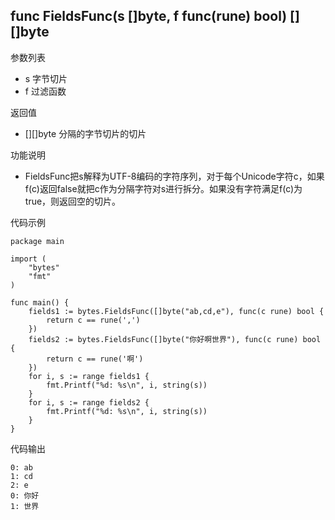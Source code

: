 ## func FieldsFunc(s []byte, f func(rune) bool) [][]byte

参数列表

- s 字节切片
- f 过滤函数

返回值

- [][]byte 分隔的字节切片的切片

功能说明

- FieldsFunc把s解释为UTF-8编码的字符序列，对于每个Unicode字符c，如果f(c)返回false就把c作为分隔字符对s进行拆分。如果没有字符满足f(c)为true，则返回空的切片。

代码示例

	package main
	
	import (
		"bytes"
		"fmt"
	)
	
	func main() {
		fields1 := bytes.FieldsFunc([]byte("ab,cd,e"), func(c rune) bool {
			return c == rune(',')
		})
		fields2 := bytes.FieldsFunc([]byte("你好啊世界"), func(c rune) bool {
			return c == rune('啊')
		})
		for i, s := range fields1 {
			fmt.Printf("%d: %s\n", i, string(s))
		}
		for i, s := range fields2 {
			fmt.Printf("%d: %s\n", i, string(s))
		}
	}

代码输出

	0: ab
	1: cd
	2: e
	0: 你好
	1: 世界

